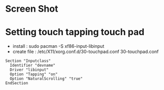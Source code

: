 # Screen Shot

# Setting touch tapping touch pad

- install : sudo pacman -S xf86-input-libinput
- create file : /etc/X11/xorg.conf.d/30-touchpad.conf
  30-touchpad.conf

```
Section "Inputclass"
  Identifier "devname"
  Driver "libinput"
  Option "Tapping" "on"
  Option "NaturalScrolling" "true"
EndSection
```
